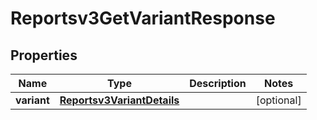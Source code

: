

# Reportsv3GetVariantResponse


## Properties

| Name | Type | Description | Notes |
|------------ | ------------- | ------------- | -------------|
|**variant** | [**Reportsv3VariantDetails**](Reportsv3VariantDetails.md) |  |  [optional] |



